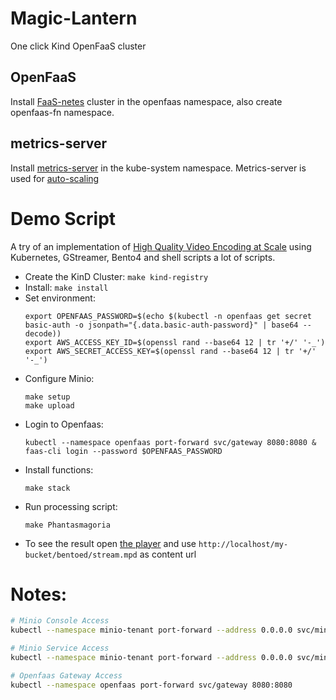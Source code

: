 # Magic-Lantern
One click Kind OpenFaaS cluster 

## OpenFaaS
Install [FaaS-netes](https://github.com/openfaas/faas-netes) cluster in the openfaas namespace,
also create openfaas-fn namespace.

## metrics-server
Install [metrics-server](https://github.com/kubernetes-sigs/metrics-server) in the kube-system namespace.
Metrics-server is used for [auto-scaling](https://docs.openfaas.com/tutorials/kubernetes-hpa/)

# Demo Script

A try of an implementation of [High Quality Video Encoding at Scale](https://netflixtechblog.com/high-quality-video-encoding-at-scale-d159db052746) using Kubernetes, GStreamer, Bento4 and shell scripts a lot of scripts.

- Create the KinD Cluster: ```make kind-registry```
- Install: ```make install```
- Set environment:
	```
	export OPENFAAS_PASSWORD=$(echo $(kubectl -n openfaas get secret basic-auth -o jsonpath="{.data.basic-auth-password}" | base64 --decode))
	export AWS_ACCESS_KEY_ID=$(openssl rand --base64 12 | tr '+/' '-_')
	export AWS_SECRET_ACCESS_KEY=$(openssl rand --base64 12 | tr '+/' '-_')
	```
- Configure Minio:
	```
	make setup 
	make upload
	```
- Login to Openfaas:
	```
	kubectl --namespace openfaas port-forward svc/gateway 8080:8080 &
	faas-cli login --password $OPENFAAS_PASSWORD
	```
- Install functions:
	```
	make stack
	```
- Run processing script:
	```
	make Phantasmagoria
	```
- To see the result open [the player](https://reference.dashif.org/dash.js/v4.2.0/samples/dash-if-reference-player/index.html)
  and use `http://localhost/my-bucket/bentoed/stream.mpd` as content url

# Notes:
```bash
# Minio Console Access
kubectl --namespace minio-tenant port-forward --address 0.0.0.0 svc/minio-console 9443:9443

# Minio Service Access
kubectl --namespace minio-tenant port-forward --address 0.0.0.0 svc/minio-hl 9000:9000

# Openfaas Gateway Access
kubectl --namespace openfaas port-forward svc/gateway 8080:8080
```
